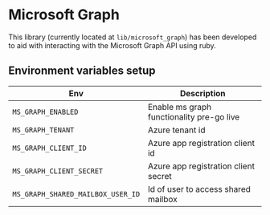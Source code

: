 # Microsoft Graph

This library (currently located at `lib/microsoft_graph`) has been developed to
aid with interacting with the Microsoft Graph API using ruby.

## Environment variables setup

|Env|Description|
|--|--|
|`MS_GRAPH_ENABLED`|Enable ms graph functionality pre-go live|
|`MS_GRAPH_TENANT`|Azure tenant id|
|`MS_GRAPH_CLIENT_ID`|Azure app registration client id|
|`MS_GRAPH_CLIENT_SECRET`|Azure app registration client secret|
|`MS_GRAPH_SHARED_MAILBOX_USER_ID`|Id of user to access shared mailbox|
